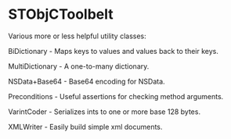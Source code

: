 STObjCToolbelt
==========

Various more or less helpful utility classes:

BiDictionary - Maps keys to values and values back to their keys.

MultiDictionary - A one-to-many dictionary.

NSData+Base64 - Base64 encoding for NSData.

Preconditions - Useful assertions for checking method arguments.

VarintCoder - Serializes ints to one or more base 128 bytes.

XMLWriter - Easily build simple xml documents.
